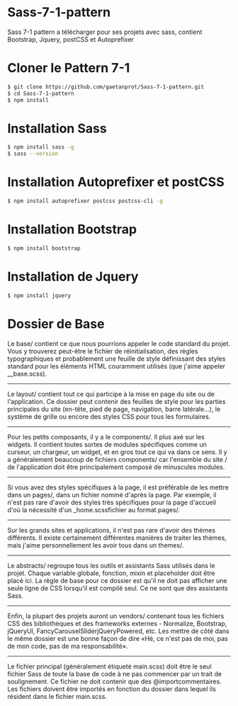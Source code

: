# Sass-7-1-pattern
Sass 7-1 pattern a télécharger pour ses projets avec sass, contient Bootstrap, Jquery, postCSS et Autoprefixer

# Cloner le Pattern 7-1

```sh
$ git clone https://github.com/gaetanprot/Sass-7-1-pattern.git
$ cd Sass-7-1-pattern
$ npm install
```

# Installation Sass

```sh
$ npm install sass -g
$ sass --version
```

# Installation Autoprefixer et postCSS

```sh
$ npm install autoprefixer postcss postcss-cli -g 
```

# Installation Bootstrap 

```sh
$ npm install bootstrap
```

# Installation de Jquery 

```sh
$ npm install jquery
```

# Dossier de Base

Le base/ contient ce que nous pourrions appeler le code standard du projet. Vous y trouverez peut-être le fichier de réinitialisation, des règles typographiques et probablement une feuille de style définissant des styles standard pour les éléments HTML couramment utilisés (que j'aime appeler __base.scss).

---

Le layout/ contient tout ce qui participe à la mise en page du site ou de l'application. Ce dossier peut contenir des feuilles de style pour les parties principales du site (en-tête, pied de page, navigation, barre latérale…), le système de grille ou encore des styles CSS pour tous les formulaires.

---

Pour les petits composants, il y a le components/. Il plus axé sur les widgets. Il contient toutes sortes de modules spécifiques comme un curseur, un chargeur, un widget, et en gros tout ce qui va dans ce sens. Il y a généralement beaucoup de fichiers components/ car l'ensemble du site / de l'application doit être principalement composé de minuscules modules.

---

Si vous avez des styles spécifiques à la page, il est préférable de les mettre dans un pages/, dans un fichier nommé d'après la page. Par exemple, il n'est pas rare d'avoir des styles très spécifiques pour la page d'accueil d'où la nécessité d'un _home.scssfichier au format pages/.

---

Sur les grands sites et applications, il n'est pas rare d'avoir des thèmes différents. Il existe certainement différentes manières de traiter les thèmes, mais j'aime personnellement les avoir tous dans un themes/.

---

Le abstracts/ regroupe tous les outils et assistants Sass utilisés dans le projet. Chaque variable globale, fonction, mixin et placeholder doit être placé ici.
La règle de base pour ce dossier est qu'il ne doit pas afficher une seule ligne de CSS lorsqu'il est compilé seul. Ce ne sont que des assistants Sass.

---

Enfin, la plupart des projets auront un vendors/ contenant tous les fichiers CSS des bibliothèques et des frameworks externes - Normalize, Bootstrap, jQueryUI, FancyCarouselSliderjQueryPowered, etc. Les mettre de côté dans le même dossier est une bonne façon de dire «Hé, ce n'est pas de moi, pas de mon code, pas de ma responsabilité».

---

Le fichier principal (généralement étiqueté main.scss) doit être le seul fichier Sass de toute la base de code à ne pas commencer par un trait de soulignement. Ce fichier ne doit contenir que des @importcommentaires.
Les fichiers doivent être importés en fonction du dossier dans lequel ils résident dans le fichier main.scss.
